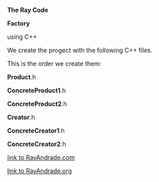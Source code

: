 **The Ray Code**

**Factory**

using C++

We create the progect with the following C++ files. 

This is the order we create them:

**Product**.h

**ConcreteProduct1**.h

**ConcreteProduct2**.h

**Creator**.h

**ConcreteCreator1**.h

**ConcreteCreator2**.h



[link to RayAndrade.com](http://RayAndrade.com)

[link to RayAndrade.org](http://RayAndrade.org)
